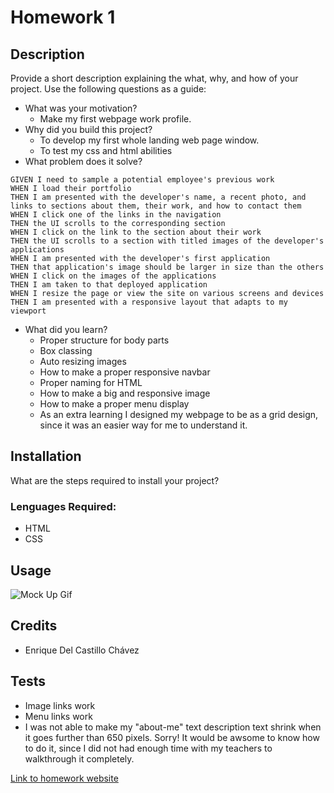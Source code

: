 # Homework 1
## Description
Provide a short description explaining the what, why, and how of your project. Use the following questions as a guide:
- What was your motivation?
  - Make my first webpage work profile.
- Why did you build this project? 
  - To develop my first whole landing web page window.
  - To test my css and html abilities
- What problem does it solve?
```
GIVEN I need to sample a potential employee's previous work
WHEN I load their portfolio
THEN I am presented with the developer's name, a recent photo, and links to sections about them, their work, and how to contact them
WHEN I click one of the links in the navigation
THEN the UI scrolls to the corresponding section
WHEN I click on the link to the section about their work
THEN the UI scrolls to a section with titled images of the developer's applications
WHEN I am presented with the developer's first application
THEN that application's image should be larger in size than the others
WHEN I click on the images of the applications
THEN I am taken to that deployed application
WHEN I resize the page or view the site on various screens and devices
THEN I am presented with a responsive layout that adapts to my viewport
```
- What did you learn?
  - Proper structure for body parts
  - Box classing
  - Auto resizing images
  - How to make a proper responsive navbar
  - Proper naming for HTML
  - How to make a big and responsive image
  - How to make a proper menu display
  - As an extra learning I designed my webpage to be as a grid design, since it was an easier way for me to understand it. 
## Installation
What are the steps required to install your project? 
### Lenguages Required:
- HTML
- CSS

## Usage

![ Mock Up Gif](./Assets/02-advanced-css-homework-demo.gif)

## Credits
- Enrique Del Castillo Chávez

## Tests
- Image links work
- Menu links work
- I was not able to make my "about-me" text description text shrink when it goes further than 650 pixels. Sorry! It would be awsome to know how to do it, since I did not had enough time with my teachers to walkthrough it completely.

[Link to homework website](https://enrique246.github.io/homework1/ "Profile Homepage")